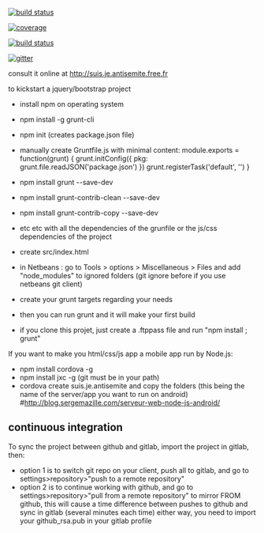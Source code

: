 [![build status](https://gitlab.com/zg2pro/suis.je.antisemite/badges/master/build.svg)](https://gitlab.com/zg2pro/suis.je.antisemite/commits/master)

[![coverage](https://gitlab.com/zg2pro/suis.je.antisemite/badges/master/coverage.svg)](https://gitlab.com/zg2pro/suis.je.antisemite/commits/master)

<a href="https://gitlab.com/zg2pro/suis.je.antisemite/commits/master"><img alt="build status" src="https://gitlab.com/zg2pro/suis.je.antisemite/badges/master/build.svg" /></a>

[![gitter](https://badges.gitter.im/Join%20Chat.svg)](https://gitter.im/zg2pro/suis.je.antisemite?utm_source=badge&utm_medium=badge&utm_campaign=pr-badge&utm_content=badge)

consult it online at http://suis.je.antisemite.free.fr

to kickstart a jquery/bootstrap project
 - install npm on operating system
 - npm install -g grunt-cli
 - npm init (creates package.json file)
 - manually create Gruntfile.js with minimal content: 
 module.exports = function(grunt) {
	grunt.initConfig({
             pkg: grunt.file.readJSON('package.json')
        })
	grunt.registerTask('default', '') 
}
 - npm install grunt --save-dev
 - npm install grunt-contrib-clean --save-dev
 - npm install grunt-contrib-copy --save-dev
 - etc etc with all the dependencies of the grunfile or the js/css dependencies of the project 
 - create src/index.html
 - in Netbeans : go to Tools > options > Miscellaneous > Files and add "node_modules" to ignored folders (git ignore before if you use netbeans git client)
 - create your grunt targets regarding your needs
 - then you can run grunt and it will make your first build


 - if you clone this projet, just create a .ftppass file and run "npm install ; grunt"


If you want to make you html/css/js app a mobile app run by Node.js:
 - npm install cordova -g
 - npm install jxc -g (git must be in your path)
 - cordova create suis.je.antisemite and copy the folders (this being the name of the server/app you want to run on android)
#http://blog.sergemazille.com/serveur-web-node-js-android/

## continuous integration
To sync the project between github and gitlab, import the project in gitlab, then:
- option 1 is to switch git repo on your client, push all to gitlab, and go to settings>repository>"push to a remote repository"
- option 2 is to continue working with github, and go to settings>repository>"pull from a remote repository" to mirror FROM github, 
this will cause a time difference between pushes to github and sync in gitlab (several minutes each time)
either way, you need to import your github_rsa.pub in your gitlab profile
